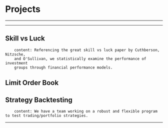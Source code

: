# Projects
---
---
## Skill vs Luck
        content: Referencing the great skill vs luck paper by Cuthberson, Nitzsche, 
        and O'Sullivan, we statistically examine the performance of investment 
        groups through financial performance models.

## Limit Order Book
        

## Strategy Backtesting
        content: We have a team working on a robust and flexible program to test trading/portfolio strategies.
---
